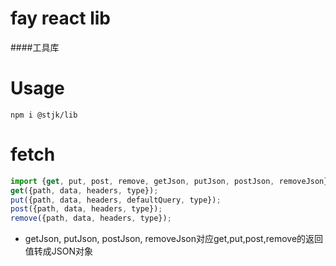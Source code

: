 # fay react lib
####工具库

# Usage
`npm i @stjk/lib`

# fetch
```javascript
import {get, put, post, remove, getJson, putJson, postJson, removeJson} from '@stjk/lib/fetch';
get({path, data, headers, type});
put({path, data, headers, defaultQuery, type});
post({path, data, headers, type});
remove({path, data, headers, type});
```
* getJson, putJson, postJson, removeJson对应get,put,post,remove的返回值转成JSON对象
